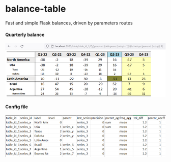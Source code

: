 # balance-table

Fast and simple Flask balances, driven by parameters routes

#### Quarterly balance
![flask_balance](doc/balance.PNG)

#### Config file
![config_file](doc/config.PNG)